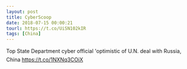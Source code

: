 ```yaml
---
layout: post
title: CyberScoop
date: 2018-07-15 00:00:21
tourl: https://t.co/UiSN102kIR
tags: [China]
---
```

Top State Department cyber official 'optimistic of U.N. deal with Russia, China https://t.co/1NXNq3COiX